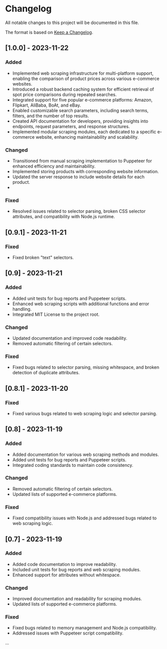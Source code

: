 # Changelog
All notable changes to this project will be documented in this file.

The format is based on [Keep a Changelog](https://keepachangelog.com/en/1.0.0/).

## [1.0.0] - 2023-11-22

### Added
- Implemented web scraping infrastructure for multi-platform support, enabling the comparison of product prices across various e-commerce websites.
- Introduced a robust backend caching system for efficient retrieval of spot price comparisons during repeated searches.
- Integrated support for five popular e-commerce platforms: Amazon, Flipkart, AliBaba, BoAt, and eBay.
- Enabled customizable search parameters, including search terms, filters, and the number of top results.
- Created API documentation for developers, providing insights into endpoints, request parameters, and response structures.
- Implemented modular scraping modules, each dedicated to a specific e-commerce website, enhancing maintainability and scalability.
  
### Changed
- Transitioned from manual scraping implementation to Puppeteer for enhanced efficiency and maintainability.
- Implemented storing products with corresponding website information.
- Updated the server response to include website details for each product.
- 
### Fixed
- Resolved issues related to selector parsing, broken CSS selector attributes, and compatibility with Node.js runtime.

## [0.9.1] - 2023-11-21

### Fixed
- Fixed broken "text" selectors.

## [0.9] - 2023-11-21

### Added
- Added unit tests for bug reports and Puppeteer scripts.
- Enhanced web scraping scripts with additional functions and error handling.
- Integrated MIT License to the project root.

### Changed
- Updated documentation and improved code readability.
- Removed automatic filtering of certain selectors.

### Fixed
- Fixed bugs related to selector parsing, missing whitespace, and broken detection of duplicate attributes.

## [0.8.1] - 2023-11-20

### Fixed
- Fixed various bugs related to web scraping logic and selector parsing.

## [0.8] - 2023-11-19

### Added
- Added documentation for various web scraping methods and modules.
- Added unit tests for bug reports and Puppeteer scripts.
- Integrated coding standards to maintain code consistency.

### Changed
- Removed automatic filtering of certain selectors.
- Updated lists of supported e-commerce platforms.

### Fixed
- Fixed compatibility issues with Node.js and addressed bugs related to web scraping logic.

## [0.7] - 2023-11-19

### Added
- Added code documentation to improve readability.
- Included unit tests for bug reports and web scraping modules.
- Enhanced support for attributes without whitespace.

### Changed
- Improved documentation and readability for scraping modules.
- Updated lists of supported e-commerce platforms.

### Fixed
- Fixed bugs related to memory management and Node.js compatibility.
- Addressed issues with Puppeteer script compatibility.

...
